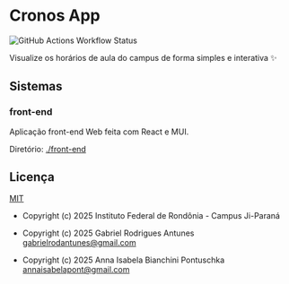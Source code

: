 # Cronos App

![GitHub Actions Workflow Status](https://img.shields.io/github/actions/workflow/status/ifro-jipa/cronos-app/cd.yml?style=for-the-badge&logo=githubactions&logoColor=white&label=Continous%20Integration&labelColor=%23010409)

Visualize os horários de aula do campus de forma simples e interativa ✨

## Sistemas

### front-end

Aplicação front-end Web feita com React e MUI.

Diretório: [./front-end](./front-end/)

## Licença

[MIT](./LICENSE)

- Copyright (c) 2025 Instituto Federal de Rondônia - Campus Ji-Paraná

- Copyright (c) 2025 Gabriel Rodrigues Antunes <gabrielrodantunes@gmail.com>

- Copyright (c) 2025 Anna Isabela Bianchini Pontuschka <annaisabelapont@gmail.com>
